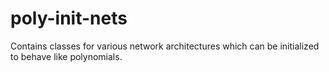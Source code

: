 # poly-init-nets
Contains classes for various network architectures which can be initialized to behave like polynomials.
